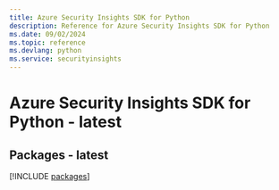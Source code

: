 ```yaml
---
title: Azure Security Insights SDK for Python
description: Reference for Azure Security Insights SDK for Python
ms.date: 09/02/2024
ms.topic: reference
ms.devlang: python
ms.service: securityinsights
---
```

# Azure Security Insights SDK for Python - latest
## Packages - latest
[!INCLUDE [packages](security-insights-index.md)]